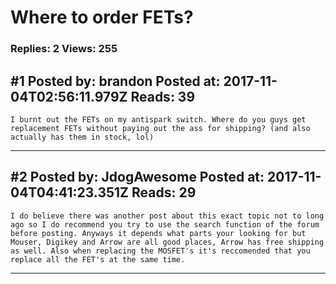 # Where to order FETs?

### Replies: 2 Views: 255

## \#1 Posted by: brandon Posted at: 2017-11-04T02:56:11.979Z Reads: 39

```
I burnt out the FETs on my antispark switch. Where do you guys get replacement FETs without paying out the ass for shipping? (and also actually has them in stock, lol)
```

---
## \#2 Posted by: JdogAwesome Posted at: 2017-11-04T04:41:23.351Z Reads: 29

```
I do believe there was another post about this exact topic not to long ago so I do recommend you try to use the search function of the forum before posting. Anyways it depends what parts your looking for but Mouser, Digikey and Arrow are all good places, Arrow has free shipping as well. Also when replacing the MOSFET's it's reccomended that you replace all the FET's at the same time.
```

---
